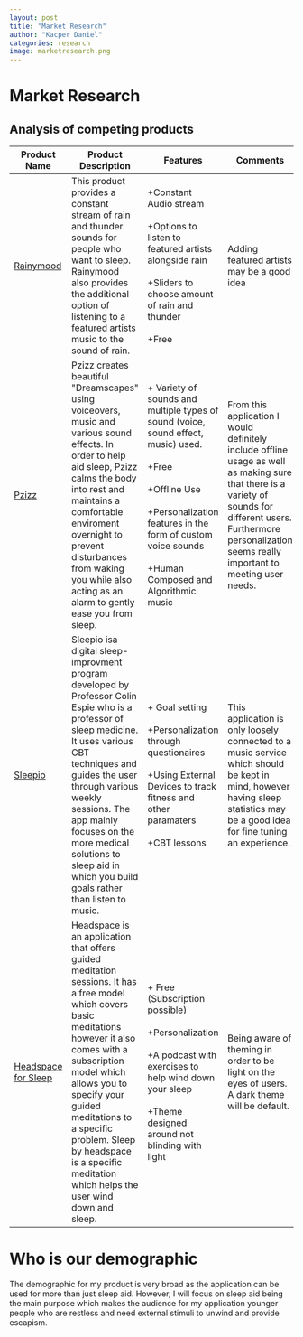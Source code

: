 ```yaml
---
layout: post
title: "Market Research"
author: "Kacper Daniel"
categories: research
image: marketresearch.png
---
```

# Market Research


## Analysis of competing products


| Product Name  | Product Description | Features | Comments| 
|---|---|---|---|
| [Rainymood](https://rainymood.com/) | This product provides a constant stream of rain and thunder sounds for people who want to sleep. Rainymood also provides the additional option of listening to a featured artists music to the sound of rain.  | +Constant Audio stream<br><br> +Options to listen to featured artists alongside rain <br><br>+Sliders to choose amount of rain and thunder  <br><br> +Free  | Adding featured artists may be a good idea | 
[Pzizz](https://pzizz.com/) | Pzizz creates beautiful "Dreamscapes" using voiceovers, music and various sound effects. In order to help aid sleep, Pzizz calms the body into rest and maintains a comfortable enviroment overnight to prevent disturbances from waking you while also acting as an alarm to gently ease you from sleep. | + Variety of sounds and multiple types of sound (voice, sound effect, music) used. <br><br> +Free <br><br> +Offline Use <br><br> +Personalization features in the form of custom voice sounds <br><br> +Human Composed and Algorithmic music| From this application I would definitely include offline usage as well as making sure that there is a variety of sounds for different users. Furthermore personalization seems really important to meeting user needs. 
 |[Sleepio](https://www.sleepio.com/)|Sleepio isa digital sleep-improvment program developed by Professor Colin Espie who is a professor of sleep medicine. It uses various CBT techniques and guides the user through various weekly sessions. The app mainly focuses on the more medical solutions to sleep aid in which you build goals rather than listen to music. | + Goal setting <br><br> +Personalization through questionaires <br><br> +Using External Devices to track fitness and other paramaters <br><br> +CBT lessons| This application is only loosely connected to a music service which should be kept in mind, however having sleep statistics may be a good idea for fine tuning an experience.|
 [Headspace for Sleep](https://www.headspace.com/sleep-by-headspace)|Headspace is an application that offers guided meditation sessions. It has a free model which covers basic meditations however it also comes with a subscription model which allows you to specify your guided meditations to a specific problem. Sleep by headspace is a specific meditation which helps the user wind down and sleep.|+ Free (Subscription possible) <br><br>  +Personalization <br><br> +A podcast with exercises to help wind down your sleep <br><br> +Theme designed around not blinding with light  | Being aware of theming in order to be light on the eyes of users. A dark theme will be default.



# Who is our demographic
The demographic for my product is very broad as the application can be used for more than just sleep aid. However, I will focus on sleep aid being the main purpose which makes the audience for my application younger people who are restless and need external stimuli to unwind and provide escapism.
